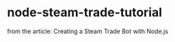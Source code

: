 node-steam-trade-tutorial
=========================

from the article: Creating a Steam Trade Bot with Node.js
